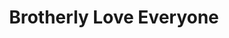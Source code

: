 ---
pid: CH658
title: Brotherly Love Everyone
location_transcription: JFK blvd or Dilworth
zipcode: '19446'
outside_phl: 'Lansdale PA '
neighborhood: 
age: '22'
age_range: 20-29
instagram: 
image_file_name: CH_658.jpg
proposal_transcription: 
topic: Brotherly Love,Inclusivity,Love
topic_summary: 0, 0, 0
type: Other No Form
keywords_other: acceptance, brotherly love
credit: 
image_labels: 
twitter: 
facebook: 
permalink: "/monuments/ch658/"
layout: item-page
---